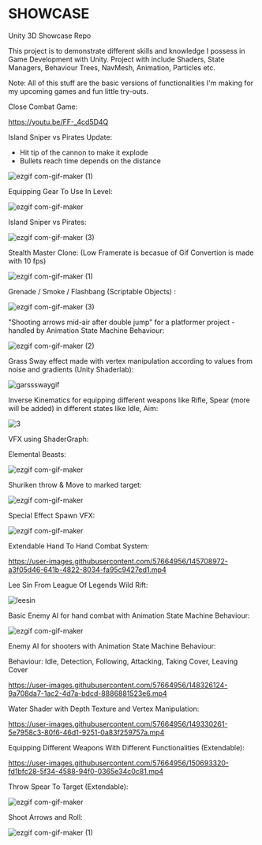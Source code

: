 # SHOWCASE
Unity 3D Showcase Repo


This project is to demonstrate different skills and knowledge I possess in Game Development with Unity. Project with include Shaders, State Managers, Behaviour Trees, NavMesh, Animation, Particles etc.

Note: All of this stuff are the basic versions of functionalities I'm making for my upcoming games and fun little try-outs. 


Close Combat Game:

https://youtu.be/FF-_4cd5D4Q



Island Sniper vs Pirates Update: 
   - Hit tip of the cannon to make it explode
   - Bullets reach time depends on the distance

![ezgif com-gif-maker (1)](https://user-images.githubusercontent.com/57664956/173531669-5e42a977-77c4-485d-ace7-30d413047481.gif)




Equipping Gear To Use In Level:

![ezgif com-gif-maker](https://user-images.githubusercontent.com/57664956/168799777-e7ba4f06-9632-4b1f-bf23-b55ea8407b04.gif)




Island Sniper vs Pirates:

![ezgif com-gif-maker (3)](https://user-images.githubusercontent.com/57664956/163699289-e609f999-5ccd-4a84-806d-59bca5d40a3f.gif)



Stealth Master Clone:  (Low Framerate is becasue of Gif Convertion is made with 10 fps)


![ezgif com-gif-maker (1)](https://user-images.githubusercontent.com/57664956/162339619-537ca0d3-1e2d-4067-8ea5-3a0021384855.gif)



Grenade / Smoke / Flashbang (Scriptable Objects) :

![ezgif com-gif-maker (3)](https://user-images.githubusercontent.com/57664956/159029790-ea8186d0-6795-4436-9f45-c70078769ce1.gif)



"Shooting arrows mid-air after double jump" for a platformer project - handled by Animation State Machine Behaviour:

![ezgif com-gif-maker (2)](https://user-images.githubusercontent.com/57664956/156290984-cc34109c-afed-4a11-8e6f-641e8016919b.gif)



Grass Sway effect made with vertex manipulation according to values from noise and gradients (Unity Shaderlab):


![garssswaygif](https://user-images.githubusercontent.com/57664956/153195974-e28bb2ff-ead9-468e-a859-1ed063653f61.gif)



Inverse Kinematics for equipping different weapons like Rifle, Spear (more will be added) in different states like Idle, Aim:


 ![3](https://user-images.githubusercontent.com/57664956/138722338-5a5b5dde-ba20-48e1-a692-0ea5ea214879.gif)



VFX using ShaderGraph:

Elemental Beasts:

![ezgif com-gif-maker](https://user-images.githubusercontent.com/57664956/138723044-615e9a26-c3a8-4add-9eb8-743fd9c0158c.gif)



Shuriken throw & Move to marked target:


![ezgif com-gif-maker](https://user-images.githubusercontent.com/57664956/139351245-9cb9f381-c1f1-400d-86f0-9e272e10abd7.gif)




Special Effect Spawn VFX:

![ezgif com-gif-maker](https://user-images.githubusercontent.com/57664956/142420278-1343b3a6-e5d0-4aab-ae26-369e55b6fad9.gif)



Extendable Hand To Hand Combat System:



https://user-images.githubusercontent.com/57664956/145708972-a3f05d46-641b-4822-8034-fa95c9427ed1.mp4


 Lee Sin From League Of Legends Wild Rift:
 
 ![leesin](https://user-images.githubusercontent.com/57664956/145817039-944652cb-79a1-4bc4-b4fb-9506e58b9894.gif)

 
 
Basic Enemy AI for hand combat with Animation State Machine Behaviour:



![ezgif com-gif-maker](https://user-images.githubusercontent.com/57664956/147996250-7e3d4824-44ec-4538-b231-05a01f3db75c.gif)


Enemy AI for shooters with  Animation State Machine Behaviour:

Behaviour:
Idle, Detection, Following, Attacking, Taking Cover, Leaving Cover

https://user-images.githubusercontent.com/57664956/148326124-9a708da7-1ac2-4d7a-bdcd-8886881523e6.mp4


Water Shader with Depth Texture and Vertex Manipulation:



https://user-images.githubusercontent.com/57664956/149330261-5e7958c3-80f6-46d1-9251-0a83f259757a.mp4






Equipping Different Weapons With Different Functionalities  (Extendable):



https://user-images.githubusercontent.com/57664956/150693320-fd1bfc28-5f34-4588-94f0-0365e34c0c81.mp4




Throw Spear To Target (Extendable):



![ezgif com-gif-maker](https://user-images.githubusercontent.com/57664956/151942461-b2ec78b9-475b-438d-87f5-2fa56fdd972b.gif)



Shoot Arrows and Roll:


![ezgif com-gif-maker (1)](https://user-images.githubusercontent.com/57664956/152293242-058cd232-4b35-490b-9199-8c81f7192eb6.gif)








